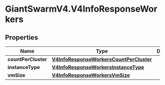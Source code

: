 # GiantSwarmV4.V4InfoResponseWorkers

## Properties
Name | Type | Description | Notes
------------ | ------------- | ------------- | -------------
**countPerCluster** | [**V4InfoResponseWorkersCountPerCluster**](V4InfoResponseWorkersCountPerCluster.md) |  | [optional] 
**instanceType** | [**V4InfoResponseWorkersInstanceType**](V4InfoResponseWorkersInstanceType.md) |  | [optional] 
**vmSize** | [**V4InfoResponseWorkersVmSize**](V4InfoResponseWorkersVmSize.md) |  | [optional] 


